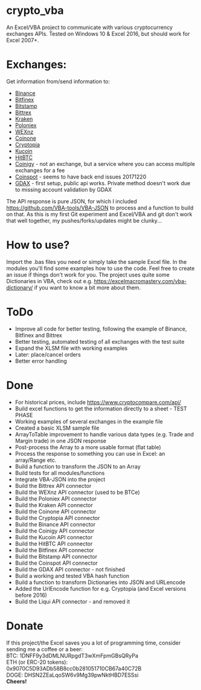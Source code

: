 # crypto_vba
An Excel/VBA project to communicate with various cryptocurrency exchanges APIs. Tested on Windows 10 & Excel 2016, but should work for Excel 2007+.

# Exchanges:
Get information from/send information to:
- [Binance](http://binance.com/)
- [Bitfinex](https://www.bitfinex.com/)
- [Bitstamp](https://www.bitstamp.net/)
- [Bittrex](https://www.bittrex.com/) 
- [Kraken](https://www.kraken.com/)
- [Poloniex](https://www.poloniex.com/) 
- [WEXnz](https://wex.nz/)
- [Coinone](https://coinone.co.kr/)
- [Cryptopia](https://www.cryptopia.co.nz/)
- [Kucoin](https://www.kucoin.com/)
- [HitBTC](https://hitbtc.com/)
- [Coinigy](https://www.coinigy.com/) - not an exchange, but a service where you can access multiple exchanges for a fee
- [Coinspot](https://www.coinspot.com.au/) - seems to have back end issues 20171220
- [GDAX](https://www.gdax.com/) - first setup, public api works. Private method doesn't work due to missing account validation by GDAX

The API response is pure JSON, for which I included https://github.com/VBA-tools/VBA-JSON to process and a function to build on that.
As this is my first Git experiment and Excel/VBA and git don't work that well together, my pushes/forks/updates might be clunky...

# How to use?
Import the .bas files you need or simply take the sample Excel file. In the modules you'll find some examples how to use the code. Feel free to create an issue if things don't work for you. The project uses quite some Dictionaries in VBA, check out e.g. https://excelmacromastery.com/vba-dictionary/ if you want to know a bit more about them.

# ToDo
- Improve all code for better testing, following the example of Binance, Bitfinex and Bittrex
- Better testing, automated testing of all exchanges with the test suite
- Expand the XLSM file with working examples
- Later: place/cancel orders
- Better error handling

# Done
- For historical prices, include https://www.cryptocompare.com/api/
- Build excel functions to get the information directly to a sheet - TEST PHASE
- Working examples of several exchanges in the example file
- Created a basic XLSM sample file
- ArrayToTable improvement to handle various data types (e.g. Trade and Margin trade) in one JSON response
- Post-process the Array to a more usable format (flat table)
- Process the response to something you can use in Excel: an array/Range etc.
- Build a function to transform the JSON to an Array
- Build tests for all modules/functions
- Integrate VBA-JSON into the project
- Build the Bittrex API connector
- Build the WEXnz API connector (used to be BTCe)
- Build the Poloniex API connector
- Build the Kraken API connector
- Build the Coinone API connector
- Build the Cryptopia API connector
- Build the Binance API connector
- Build the Coinigy API connector
- Build the Kucoin API connector
- Build the HitBTC API connector
- Build the Bitfinex API connector
- Build the Bitstamp API connector
- Build the Coinspot API connector
- Build the GDAX API connector - not finished
- Build a working and tested VBA hash function
- Build a function to transform Dictionaries into JSON and URLencode
- Added the UrlEncode function for e.g. Cryptopia (and Excel versions before 2016)
- Build the Liqui API connector - and removed it

# Donate
If this project/the Excel saves you a lot of programming time, consider sending me a coffee or a beer:<br/>
BTC: 1DNFF9y3dDMLNURpgdT3wXmFpmGBsQRyPa <br/>
ETH (or ERC-20 tokens): 0x9070C5D93ADb58B8cc0b281051710CB67a40C72B<br/>
DOGE: DHSN2ZEaLqoSW6v9Mg39pwNktHBD7ESSsi <br/>
<b>Cheers!</b>